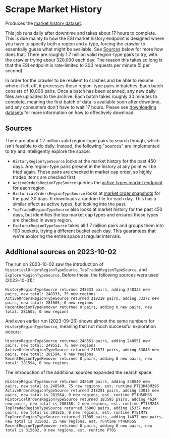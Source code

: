 # Scrape Market History

Produces the [market history dataset](../datasets/market-history.md).

This job runs daily after downtime and takes about 17 hours to complete.
This is due mainly to how the ESI market history endpoint is designed where you have to specify both a region and a type,
forcing the crawler to essentially guess what might be available.
See [Sources](#sources) below for more how does that.
There are roughly 1.7 million valid region-type pairs to try, with the crawler trying about 320,000 each day.
The reason this takes so long is that the ESI endpoint is rate-limited to 300 requests per minute (5 per second).

In order for the crawler to be resilient to crashes and be able to resume where it left off,
it processes these region-type pairs in batches.
Each batch consists of 10,000 pairs.
Once a batch has been scanned, any new daily files are uploaded to the archive.
Each batch takes roughly 30 minutes to complete, meaning the first batch of data is available soon after downtime,
and any consumers don't have to wait 17 hours.
Please see [downloading datasets](../datasets/downloading-datasets.md) for more information on how to effectively download.

## Sources
There are about 1.7 million valid region-type pairs to search though, which isn't feasible to do daily.
Instead, the following "sources" are implemented to try and intelligently explore the space:

* `HistoryRegionTypeSource` looks at the market history for the past 450 days. Any region-type pairs present in the history at any point will be tried again. These pairs are checked in market cap order, so highly traded items are checked first.
* `ActiveOrdersRegionTypeSource` queries the [active types market endpoint](https://esi.evetech.net/ui/#/operations/Market/get_markets_region_id_types) for each region.
* `HistoricalOrdersRegionTypeSource` looks at [market order snapshots](../datasets/market-orders.md) for the past 30 days. It downloads a random file for each day. This has a similar effect as active types, but looking into the past. 
* `TopTradedRegionTypeSource` also looks at market history for the past 450 days, but identifies the top market cap types and ensures those types are checked in every region.
* `ExplorerRegionTypeSource` takes all 1.7 million pairs and groups them into 100 buckets, trying a different bucket each day. This guarantees that we're exploring the entire space at regular intervals.

## Additional sources on 2023-10-02
The run on 2023-10-02 saw the introduction of `HistoricalOrdersRegionTypeSource`, `TopTradedRegionTypeSource`, and `ExplorerRegionTypeSource`.
Before these, the following sources were used (2023-10-01):
```
HistoryRegionTypeSource returned 248333 pairs, adding 248333 new pairs, new total: 248333, 75 new regions
ActiveOrdersRegionTypeSource returned 218219 pairs, adding 33272 new pairs, new total: 281605, 0 new regions
RecentRegionTypeRemover returned 0 pairs, adding 0 new pairs, new total: 281605, 0 new regions
```

And even earlier run (2023-09-26) shows almost the same numbers for `HistoryRegionTypeSource`, meaning that not much successful exploration occurs:
```
HistoryRegionTypeSource returned 248551 pairs, adding 248551 new pairs, new total: 248551, 75 new regions
ActiveOrdersRegionTypeSource returned 218571 pairs, adding 33043 new pairs, new total: 281594, 0 new regions
RecentRegionTypeRemover returned 0 pairs, adding 0 new pairs, new total: 281594, 0 new regions
```

The introduction of the additional sources expanded the search space:
```
HistoryRegionTypeSource returned 248549 pairs, adding 248549 new pairs, new total is 248549, 75 new regions, est. runtime PT13H48M29S
ActiveOrdersRegionTypeSource returned 218291 pairs, adding 33015 new pairs, new total is 281564, 0 new regions, est. runtime PT1H50M3S
HistoricalOrdersRegionTypeSource returned 183595 pairs, adding 4624 new pairs, new total is 286188, 2 new regions, est. runtime PT15M24S
TopTradedRegionTypeSource returned 36000 pairs, adding 15337 new pairs, new total is 301525, 0 new regions, est. runtime PT51M7S
ExplorerRegionTypeSource returned 17085 pairs, adding 14077 new pairs, new total is 315602, 25 new regions, est. runtime PT46M55S
RecentRegionTypeRemover returned 0 pairs, adding 0 new pairs, new total is 315602, 0 new regions, est. runtime PT0S
```
